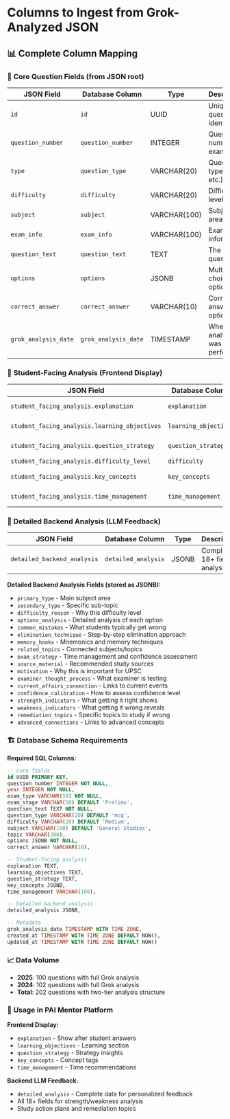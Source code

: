 # Columns to Ingest from Grok-Analyzed JSON

## 📊 **Complete Column Mapping**

### 🔧 **Core Question Fields (from JSON root)**
| JSON Field | Database Column | Type | Description |
|------------|----------------|------|-------------|
| `id` | `id` | UUID | Unique question identifier |
| `question_number` | `question_number` | INTEGER | Question number in exam |
| `type` | `question_type` | VARCHAR(20) | Question type (mcq, etc.) |
| `difficulty` | `difficulty` | VARCHAR(20) | Difficulty level |
| `subject` | `subject` | VARCHAR(100) | Subject area |
| `exam_info` | `exam_info` | VARCHAR(100) | Exam information |
| `question_text` | `question_text` | TEXT | The actual question |
| `options` | `options` | JSONB | Multiple choice options |
| `correct_answer` | `correct_answer` | VARCHAR(10) | Correct answer option |
| `grok_analysis_date` | `grok_analysis_date` | TIMESTAMP | When analysis was performed |

### 🎯 **Student-Facing Analysis (Frontend Display)**
| JSON Field | Database Column | Type | Description |
|------------|----------------|------|-------------|
| `student_facing_analysis.explanation` | `explanation` | TEXT | Clean answer explanation |
| `student_facing_analysis.learning_objectives` | `learning_objectives` | TEXT | What to learn from question |
| `student_facing_analysis.question_strategy` | `question_strategy` | TEXT | How UPSC designs questions |
| `student_facing_analysis.difficulty_level` | `difficulty` | VARCHAR(20) | Easy/Medium/Hard |
| `student_facing_analysis.key_concepts` | `key_concepts` | JSONB | Core concepts tested |
| `student_facing_analysis.time_management` | `time_management` | VARCHAR(100) | Recommended time |

### 🔬 **Detailed Backend Analysis (LLM Feedback)**
| JSON Field | Database Column | Type | Description |
|------------|----------------|------|-------------|
| `detailed_backend_analysis` | `detailed_analysis` | JSONB | Complete 18+ field analysis |

**Detailed Backend Analysis Fields (stored as JSONB):**
- `primary_type` - Main subject area
- `secondary_type` - Specific sub-topic
- `difficulty_reason` - Why this difficulty level
- `options_analysis` - Detailed analysis of each option
- `common_mistakes` - What students typically get wrong
- `elimination_technique` - Step-by-step elimination approach
- `memory_hooks` - Mnemonics and memory techniques
- `related_topics` - Connected subjects/topics
- `exam_strategy` - Time management and confidence assessment
- `source_material` - Recommended study sources
- `motivation` - Why this is important for UPSC
- `examiner_thought_process` - What examiner is testing
- `current_affairs_connection` - Links to current events
- `confidence_calibration` - How to assess confidence level
- `strength_indicators` - What getting it right shows
- `weakness_indicators` - What getting it wrong reveals
- `remediation_topics` - Specific topics to study if wrong
- `advanced_connections` - Links to advanced concepts

### 🏗️ **Database Schema Requirements**

**Required SQL Columns:**
```sql
-- Core fields
id UUID PRIMARY KEY,
question_number INTEGER NOT NULL,
year INTEGER NOT NULL,
exam_type VARCHAR(50) NOT NULL,
exam_stage VARCHAR(50) DEFAULT 'Prelims',
question_text TEXT NOT NULL,
question_type VARCHAR(20) DEFAULT 'mcq',
difficulty VARCHAR(20) DEFAULT 'Medium',
subject VARCHAR(100) DEFAULT 'General Studies',
topic VARCHAR(200),
options JSONB NOT NULL,
correct_answer VARCHAR(10),

-- Student-facing analysis
explanation TEXT,
learning_objectives TEXT,
question_strategy TEXT,
key_concepts JSONB,
time_management VARCHAR(100),

-- Detailed backend analysis
detailed_analysis JSONB,

-- Metadata
grok_analysis_date TIMESTAMP WITH TIME ZONE,
created_at TIMESTAMP WITH TIME ZONE DEFAULT NOW(),
updated_at TIMESTAMP WITH TIME ZONE DEFAULT NOW()
```

### 📈 **Data Volume**
- **2025**: 100 questions with full Grok analysis
- **2024**: 102 questions with full Grok analysis
- **Total**: 202 questions with two-tier analysis structure

### 🎯 **Usage in PAI Mentor Platform**

**Frontend Display:**
- `explanation` - Show after student answers
- `learning_objectives` - Learning section
- `question_strategy` - Strategy insights
- `key_concepts` - Concept tags
- `time_management` - Time recommendations

**Backend LLM Feedback:**
- `detailed_analysis` - Complete data for personalized feedback
- All 18+ fields for strength/weakness analysis
- Study action plans and remediation topics 